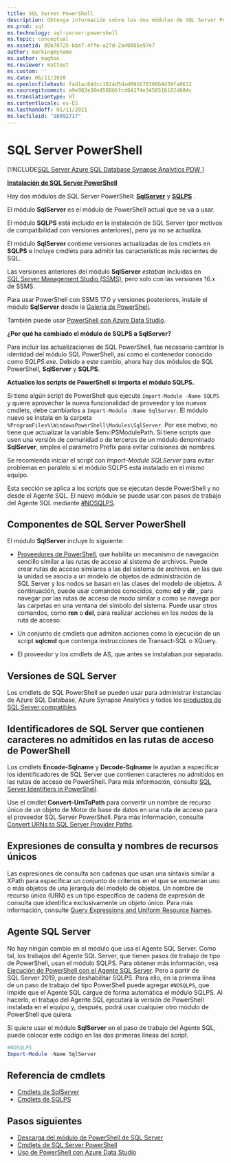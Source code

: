 ```yaml
---
title: SQL Server PowerShell
description: Obtenga información sobre los dos módulos de SQL Server PowerShell, SqlServer y SQLPS, que incluyen los proveedores y cmdlets de PowerShell.
ms.prod: sql
ms.technology: sql-server-powershell
ms.topic: conceptual
ms.assetid: 89b70725-bbe7-4ffe-a27d-2a40005a97e7
author: markingmyname
ms.author: maghan
ms.reviewer: matteot
ms.custom: ''
ms.date: 06/11/2020
ms.openlocfilehash: fad1ac64dcc1024d5dad091670300b8d39fa0632
ms.sourcegitcommit: a9e982e30e458866fcd64374e3458516182d604c
ms.translationtype: HT
ms.contentlocale: es-ES
ms.lasthandoff: 01/11/2021
ms.locfileid: "98092717"
---
```

# <a name="sql-server-powershell"></a>SQL Server PowerShell

[!INCLUDE[SQL Server Azure SQL Database Synapse Analytics PDW ](../includes/applies-to-version/sql-asdb-asdbmi-asa-pdw.md)]

**[Instalación de SQL Server PowerShell](download-sql-server-ps-module.md)**

Hay dos módulos de SQL Server PowerShell: **[SqlServer](/powershell/module/sqlserver)** y **[SQLPS](/powershell/module/sqlps)** .

El módulo **SqlServer** es el módulo de PowerShell actual que se va a usar.

El módulo **SQLPS** está incluido en la instalación de SQL Server (por motivos de compatibilidad con versiones anteriores), pero ya no se actualiza.

El módulo **SqlServer** contiene versiones actualizadas de los cmdlets en **SQLPS** e incluye cmdlets para admitir las características más recientes de SQL.

Las versiones anteriores del módulo **SqlServer** *estaban* incluidas en [SQL Server Management Studio (SSMS)](../ssms/download-sql-server-management-studio-ssms.md), pero solo con las versiones 16.x de SSMS.

Para usar PowerShell con SSMS 17.0 y versiones posteriores, instale el módulo **SqlServer** desde la [Galería de PowerShell](https://www.powershellgallery.com/packages/SqlServer).

También puede usar [PowerShell con Azure Data Studio](../azure-data-studio/extensions/powershell-extension.md).

**¿Por qué ha cambiado el módulo de SQLPS a SqlServer?**

Para incluir las actualizaciones de SQL PowerShell, fue necesario cambiar la identidad del módulo SQL PowerShell, así como el contenedor conocido como *SQLPS.exe*. Debido a este cambio, ahora hay dos módulos de SQL PowerShell, **SqlServer** y **SQLPS**.  

**Actualice los scripts de PowerShell si importa el módulo SQLPS.**

Si tiene algún script de PowerShell que ejecute `Import-Module -Name SQLPS` y quiere aprovechar la nueva funcionalidad de proveedor y los nuevos cmdlets, debe cambiarlos a `Import-Module -Name SqlServer`. El módulo nuevo se instala en la carpeta `%ProgramFiles%\WindowsPowerShell\Modules\SqlServer`. Por ese motivo, no tiene que actualizar la variable $env:PSModulePath. Si tiene scripts que usen una versión de comunidad o de terceros de un módulo denominado **SqlServer**, emplee el parámetro Prefix para evitar colisiones de nombres.

Se recomienda iniciar el script con *Import-Module SQLServer* para evitar problemas en paralelo si el módulo SQLPS está instalado en el mismo equipo.

Esta sección se aplica a los scripts que se ejecutan desde PowerShell y no desde el Agente SQL. El nuevo módulo se puede usar con pasos de trabajo del Agente SQL mediante [#NOSQLPS](#sql-server-agent).

## <a name="sql-server-powershell-components"></a>Componentes de SQL Server PowerShell

El módulo **SqlServer** incluye lo siguiente:

- [Proveedores de PowerShell](/powershell/module/microsoft.powershell.core/about/about_providers), que habilita un mecanismo de navegación sencillo similar a las rutas de acceso al sistema de archivos. Puede crear rutas de acceso similares a las del sistema de archivos, en las que la unidad se asocia a un modelo de objetos de administración de SQL Server y los nodos se basan en las clases del modelo de objetos. A continuación, puede usar comandos conocidos, como **cd** y **dir** , para navegar por las rutas de acceso de modo similar a como se navega por las carpetas en una ventana del símbolo del sistema. Puede usar otros comandos, como **ren** o **del**, para realizar acciones en los nodos de la ruta de acceso.

- Un conjunto de cmdlets que admiten acciones como la ejecución de un script **sqlcmd** que contenga instrucciones de Transact-SQL o XQuery.  

- El proveedor y los cmdlets de AS, que antes se instalaban por separado.

## <a name="sql-server-versions"></a>Versiones de SQL Server

Los cmdlets de SQL PowerShell se pueden usar para administrar instancias de Azure SQL Database, Azure Synapse Analytics y todos los [productos de SQL Server compatibles](https://support.microsoft.com/lifecycle/search/1044).

## <a name="sql-server-identifiers-that-contain-characters-not-supported-in-powershell-paths"></a>Identificadores de SQL Server que contienen caracteres no admitidos en las rutas de acceso de PowerShell

Los cmdlets **Encode-Sqlname** y **Decode-Sqlname** le ayudan a especificar los identificadores de SQL Server que contienen caracteres no admitidos en las rutas de acceso de PowerShell. Para más información, consulte [SQL Server Identifiers in PowerShell](sql-server-identifiers-in-powershell.md).

Use el cmdlet **Convert-UrnToPath** para convertir un nombre de recurso único de un objeto de Motor de base de datos en una ruta de acceso para el proveedor SQL Server PowerShell. Para más información, consulte [Convert URNs to SQL Server Provider Paths](/powershell/module/sqlserver/Convert-UrnToPath).
  
## <a name="query-expressions-and-unique-resource-names"></a>Expresiones de consulta y nombres de recursos únicos  

Las expresiones de consulta son cadenas que usan una sintaxis similar a XPath para especificar un conjunto de criterios en el que se enumeran uno o más objetos de una jerarquía del modelo de objetos. Un nombre de recurso único (URN) es un tipo específico de cadena de expresión de consulta que identifica exclusivamente un objeto único. Para más información, consulte [Query Expressions and Uniform Resource Names](query-expressions-and-uniform-resource-names.md).

## <a name="sql-server-agent"></a>Agente SQL Server

No hay ningún cambio en el módulo que usa el Agente SQL Server. Como tal, los trabajos del Agente SQL Server, que tienen pasos de trabajo de tipo de PowerShell, usan el módulo SQLPS. Para obtener más información, vea [Ejecución de PowerShell con el Agente SQL Server](run-windows-powershell-steps-in-sql-server-agent.md). Pero a partir de SQL Server 2019, puede deshabilitar SQLPS. Para ello, en la primera línea de un paso de trabajo del tipo PowerShell puede agregar `#NOSQLPS`, que impide que el Agente SQL cargue de forma automática el módulo SQLPS. Al hacerlo, el trabajo del Agente SQL ejecutará la versión de PowerShell instalada en el equipo y, después, podrá usar cualquier otro módulo de PowerShell que quiera.

Si quiere usar el módulo **SqlServer** en el paso de trabajo del Agente SQL, puede colocar este código en las dos primeras líneas del script.

```powershell
#NOSQLPS
Import-Module -Name SqlServer
```

## <a name="cmdlet-reference"></a>Referencia de cmdlets

- [Cmdlets de SqlServer](/powershell/module/sqlserver)
- [Cmdlets de SQLPS](/powershell/module/sqlps)

## <a name="next-steps"></a>Pasos siguientes

- [Descarga del módulo de PowerShell de SQL Server](download-sql-server-ps-module.md)
- [Cmdlets de SQL Server PowerShell](/powershell/module/sqlserver)
- [Uso de PowerShell con Azure Data Studio](../azure-data-studio/extensions/powershell-extension.md)